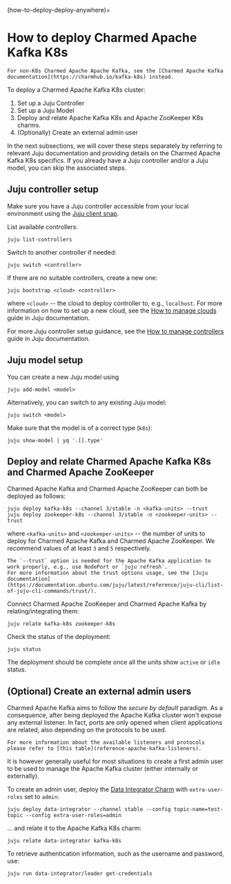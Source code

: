 (how-to-deploy-deploy-anywhere)=
# How to deploy Charmed Apache Kafka K8s

```{caution}
For non-K8s Charmed Apache Apache Kafka, see the [Charmed Apache Kafka documentation](https://charmhub.io/kafka-k8s) instead.
```
<!-- Update the link to lead to the docs! -->

To deploy a Charmed Apache Kafka K8s cluster:

1. Set up a Juju Controller
2. Set up a Juju Model
3. Deploy and relate Apache Kafka K8s and Apache ZooKeeper K8s charms.
4. (Optionally) Create an external admin user

In the next subsections, we will cover these steps separately by referring to
relevant Juju documentation and providing details on the Charmed Apache Kafka K8s specifics.
If you already have a Juju controller and/or a Juju model, you can skip the associated steps.

## Juju controller setup

Make sure you have a Juju controller accessible from
your local environment using the [Juju client snap](https://snapcraft.io/juju).

List available controllers:

```shell
juju list-controllers
```

Switch to another controller if needed:

```shell
juju switch <controller>
```

If there are no suitable controllers, create a new one:

```shell
juju bootstrap <cloud> <controller>
```

where `<cloud>` -- the cloud to deploy controller to, e.g., `localhost`. For more information on how to set up a new cloud, see the [How to manage clouds](https://documentation.ubuntu.com/juju/latest/howto/manage-clouds/index.html) guide in Juju documentation.

For more Juju controller setup guidance, see the [How to manage controllers](https://documentation.ubuntu.com/juju/latest/howto/manage-controllers/index.html) guide in Juju documentation.

## Juju model setup

You can create a new Juju model using 

```shell
juju add-model <model>
```

Alternatively, you can switch to any existing Juju model: 

```shell
juju switch <model>
```

Make sure that the model is of a correct type (`k8s`):

```shell
juju show-model | yq '.[].type'
```

## Deploy and relate Charmed Apache Kafka K8s and Charmed Apache ZooKeeper

Charmed Apache Kafka and Charmed Apache ZooKeeper can both be deployed as follows:

```shell
juju deploy kafka-k8s --channel 3/stable -n <kafka-units> --trust
juju deploy zookeeper-k8s --channel 3/stable -n <zookeeper-units> --trust
```

where `<kafka-units>` and `<zookeeper-units>` -- the number of units to deploy for Charmed Apache Kafka and Charmed Apache ZooKeeper. We recommend values of at least `3` and `5` respectively.

```{note}
The `--trust` option is needed for the Apache Kafka application to work properly, e.g., use NodePort or `juju refresh`. 
For more information about the trust options usage, see the [Juju documentation](https://documentation.ubuntu.com/juju/latest/reference/juju-cli/list-of-juju-cli-commands/trust/). 
```

Connect Charmed Apache ZooKeeper and Charmed Apache Kafka by relating/integrating them:

```shell
juju relate kafka-k8s zookeeper-k8s
```

Check the status of the deployment:

```shell
juju status
```

The deployment should be complete once all the units show `active` or `idle` status.

## (Optional) Create an external admin users

Charmed Apache Kafka aims to follow the _secure by default_ paradigm. As a consequence, after being deployed the Apache Kafka cluster
won't expose any external listener.
In fact, ports are only opened when client applications are related, also
depending on the protocols to be used.

```{note}
For more information about the available listeners and protocols please refer to [this table](reference-apache-kafka-listeners). 
```

It is however generally useful for most situations to create a first admin user
to be used to manage the Apache Kafka cluster (either internally or externally).

To create an admin user, deploy the [Data Integrator Charm](https://charmhub.io/data-integrator) with
`extra-user-roles` set to `admin`:

```shell
juju deploy data-integrator --channel stable --config topic-name=test-topic --config extra-user-roles=admin
```

... and relate it to the Apache Kafka K8s charm:

```shell
juju relate data-integrator kafka-k8s
```

To retrieve authentication information, such as the username and password, use:

```shell
juju run data-integrator/leader get-credentials
```
